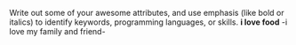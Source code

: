 Write out some of your awesome attributes, and use emphasis (like bold or italics) to identify keywords, programming languages, or skills. 
**i love food**
-i love my family and friend-
